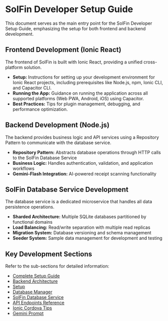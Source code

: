 # SolFin Developer Setup Guide

This document serves as the main entry point for the SolFin Developer Setup Guide, emphasizing the setup for both frontend and backend development.

## Frontend Development (Ionic React)

The frontend of SolFin is built with Ionic React, providing a unified cross-platform solution.

*   **Setup:** Instructions for setting up your development environment for Ionic React projects, including prerequisites like Node.js, npm, Ionic CLI, and Capacitor CLI.
*   **Running the App:** Guidance on running the application across all supported platforms (Web PWA, Android, iOS) using Capacitor.
*   **Best Practices:** Tips for plugin management, debugging, and performance optimization.

## Backend Development (Node.js)

The backend provides business logic and API services using a Repository Pattern to communicate with the database service.

*   **Repository Pattern:** Abstracts database operations through HTTP calls to the SolFin Database Service
*   **Business Logic:** Handles authentication, validation, and application workflows
*   **Gemini-Flash Integration:** AI-powered receipt scanning functionality

## SolFin Database Service Development

The database service is a dedicated microservice that handles all data persistence operations.

*   **Sharded Architecture:** Multiple SQLite databases partitioned by functional domains
*   **Load Balancing:** Read/write separation with multiple read replicas
*   **Migration System:** Database versioning and schema management
*   **Seeder System:** Sample data management for development and testing

## Key Development Sections

Refer to the sub-sections for detailed information:

*   [Complete Setup Guide](02-dev-guide/complete-setup.md)
*   [Backend Architecture](02-dev-guide/backend-architecture.md)
*   [Setup](02-dev-guide/setup.md)
*   [Database Manager](02-dev-guide/db-manager.md)
*   [SolFin Database Service](02-dev-guide/solfin-database.md)
*   [API Endpoints Reference](02-dev-guide/api-endpoints.md)
*   [Ionic Cordova Tips](02-dev-guide/ionic-cordova-tips.md)
*   [Gemini Prompt](02-dev-guide/gemini-prompt.md)